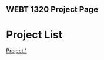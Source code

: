 ##  WEBT 1320 Project Page

<h1>Project List</h1>

<a href="Project1/index.html" target="_blank">Project 1</a>


